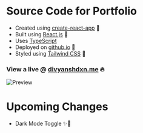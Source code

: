 # Source Code for Portfolio

- Created using [create-react-app](https://create-react-app.dev) 🔨
- Built using [React.js](https://nextjs.org) 🎉
- Uses [TypeScript](https://www.typescriptlang.org/)
- Deployed on [github.io](https://divyansh-dxn.github.io/) 🚀
- Styled using [Tailwind CSS](https://tailwindcss.com) 🎨

### View a live @ [divyanshdxn.me](https://divyanshdxn.me) 🔥

![Preview](https://user-images.githubusercontent.com/69595691/181419901-26d074a4-36c0-4b43-9179-85c5ab5af0d9.png)

# Upcoming Changes

- Dark Mode Toggle ✨🌙
